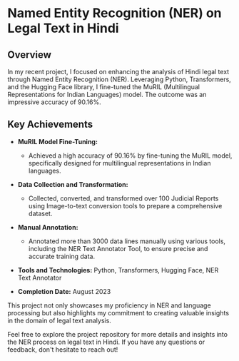 # Named Entity Recognition (NER) on Legal Text in Hindi

## Overview

In my recent project, I focused on enhancing the analysis of Hindi legal text through Named Entity Recognition (NER). Leveraging Python, Transformers, and the Hugging Face library, I fine-tuned the MuRIL (Multilingual Representations for Indian Languages) model. The outcome was an impressive accuracy of 90.16%.

## Key Achievements

- **MuRIL Model Fine-Tuning:**
  - Achieved a high accuracy of 90.16% by fine-tuning the MuRIL model, specifically designed for multilingual representations in Indian languages.

- **Data Collection and Transformation:**
  - Collected, converted, and transformed over 100 Judicial Reports using Image-to-text conversion tools to prepare a comprehensive dataset.

- **Manual Annotation:**
  - Annotated more than 3000 data lines manually using various tools, including the NER Text Annotator Tool, to ensure precise and accurate training data.


- **Tools and Technologies:** Python, Transformers, Hugging Face, NER Text Annotator
- **Completion Date:** August 2023

This project not only showcases my proficiency in NER and language processing but also highlights my commitment to creating valuable insights in the domain of legal text analysis.

Feel free to explore the project repository for more details and insights into the NER process on legal text in Hindi. If you have any questions or feedback, don't hesitate to reach out!
